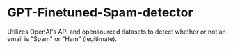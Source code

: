 # GPT-Finetuned-Spam-detector
Utilizes OpenAI's API and opensourced datasets to detect whether or not an email is "Spam" or "Ham" (legitimate).
